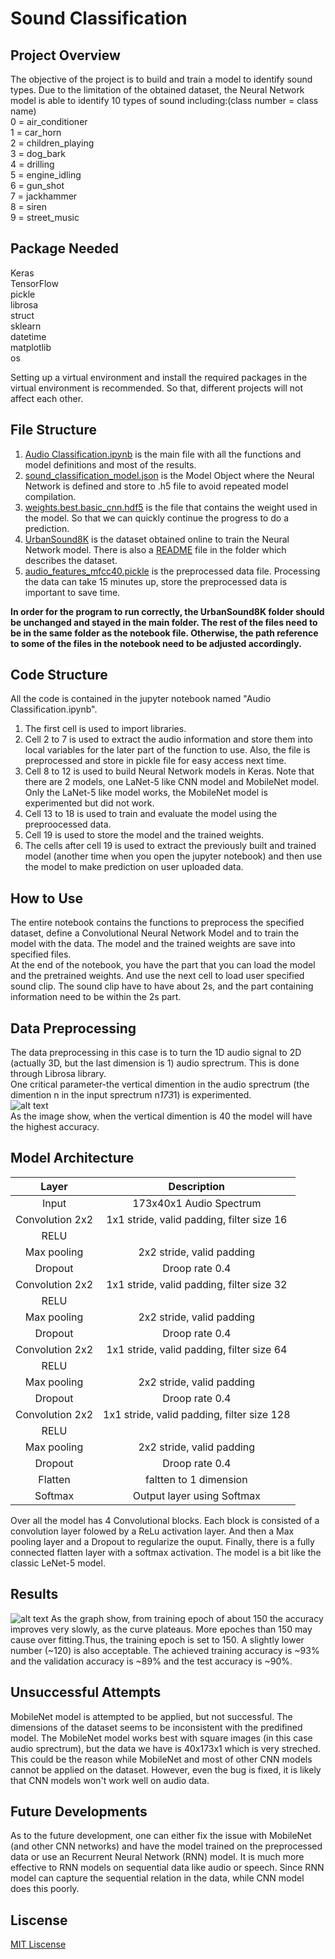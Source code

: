 # Sound Classification

## Project Overview
The objective of the project is to build and train a model to identify sound types. Due to the limitation of the obtained dataset, the Neural Network model is able to identify 10 types of sound including:(class number = class name)  
0 = air_conditioner  
1 = car_horn  
2 = children_playing  
3 = dog_bark  
4 = drilling  
5 = engine_idling  
6 = gun_shot  
7 = jackhammer  
8 = siren  
9 = street_music  


## Package Needed
Keras  
TensorFlow  
pickle  
librosa  
struct  
sklearn  
datetime  
matplotlib  
os  
  
Setting up a virtual environment and install the required packages in the virtual environment is recommended. So that, different projects will not affect each other.


## File Structure
1. [Audio Classification.ipynb](./Audio&#32;Classification.ipynb) is the main file with all the functions and model definitions and most of the results.  
2. [sound_classification_model.json](./sound_classification_model.json) is the Model Object where the Neural Network is defined and store to .h5 file to avoid repeated model   compilation.  
3. [weights.best.basic_cnn.hdf5](./weights.best.basic_cnn.hdf5) is the file that contains the weight used in the model. So that we can quickly continue the progress to do a prediction.
4. [UrbanSound8K](./UrbanSound8K) is the dataset obtained online to train the Neural Network model. There is also a [README](./UrbanSound8K/UrbanSound8K_README.txt) file in the folder which describes the dataset.  
5. [audio_features_mfcc40.pickle](./audio_features_mfcc40.pickle) is the preprocessed data file. Processing the data can take 15 minutes up, store the preprocessed data is important to save time.  

**In order for the program to run correctly, the UrbanSound8K folder should be unchanged and stayed in the main folder. The rest of the files need to be in the same folder as the notebook file. Otherwise, the path reference to some of the files in the notebook need to be adjusted accordingly.**


## Code Structure
All the code is contained in the jupyter notebook named "Audio Classification.ipynb".  
1. The first cell is used to import libraries.  
2. Cell 2 to 7 is used to extract the audio information and store them into local variables for the later part of the function to use. Also, the file is preprocessed and store in pickle file for easy access next time.  
3. Cell 8 to 12 is used to build Neural Network models in Keras. Note that there are 2 models, one LaNet-5 like CNN model and MobileNet model. Only the LaNet-5 like model works, the MobileNet model is experimented but did not work.  
4. Cell 13 to 18 is used to train and evaluate the model using the preproocessed data.  
5. Cell 19 is used to store the model and the trained weights.  
6. The cells after cell 19 is used to extract the previously built and trained model (another time when you open the jupyter notebook) and then use the model to make prediction on user uploaded data.  


## How to Use
The entire notebook contains the functions to preprocess the specified dataset, define a Convolutional Neural Network Model and to train the model with the data. The model and the trained weights are save into specified files.  
At the end of the notebook, you have the part that you can load the model and the pretrained weights. And use the next cell to load user specified sound clip. The sound clip have to have about 2s, and the part containing information need to be within the 2s part. 


## Data Preprocessing
The data preprocessing in this case is to turn the 1D audio signal to 2D (actually 3D, but the last dimension is 1) audio sprectrum. This is done through Librosa library.  
One critical parameter-the vertical dimention in the audio sprectrum (the dimention n in the input sprectrum n*173*1) is experimented.  
![alt text](./Model&#32;Accuracy&#32;vs.&#32;MFCC&#32;Number.png)  
As the image show, when the vertical dimention is 40 the model will have the highest accuracy. 


## Model Architecture
| Layer         		|     Description	        					| 
|:---------------------:|:---------------------------------------------:| 
| Input         		| 173x40x1 Audio Spectrum   							| 
| Convolution 2x2     	| 1x1 stride, valid padding, filter size 16 	|
| RELU					|												|
| Max pooling	      	| 2x2 stride, valid padding 	|
| Dropout		 		|Droop rate 0.4									|
| Convolution 2x2     	| 1x1 stride, valid padding, filter size 32 	|
| RELU					|												|
| Max pooling	      	| 2x2 stride, valid padding 	|
| Dropout		 		|Droop rate 0.4									|
| Convolution 2x2     	| 1x1 stride, valid padding, filter size 64 	|
| RELU					|												|
| Max pooling	      	| 2x2 stride, valid padding  	|
| Dropout		 		|Droop rate 0.4									|
| Convolution 2x2     	| 1x1 stride, valid padding, filter size 128 	|
| RELU					|												|
| Max pooling	      	| 2x2 stride, valid padding 	|
| Dropout		 		|Droop rate 0.4									|
| Flatten				| faltten to 1 dimension			|
| Softmax				|Output layer using Softmax				|
  
Over all the model has 4 Convolutional blocks. Each block is consisted of a convolution layer folowed by a ReLu activation layer. And then a Max pooling layer and a Dropout to regularize the ouput. Finally, there is a fully connected flatten layer with a softmax activation. The model is a bit like the classic LeNet-5 model.

## Results
![alt text](./Result.png)
As the graph show, from training epoch of about 150 the accuracy improves very slowly, as the curve plateaus. More epoches than 150 may cause over fitting.Thus, the training epoch is set to 150. A slightly lower number (~120) is also acceptable.
The achieved training accuracy is ~93% and the validation accuracy is ~89% and the test accuracy is ~90%.

## Unsuccessful Attempts
MobileNet model is attempted to be applied, but not successful. The dimensions of the dataset seems to be inconsistent with the predifined model. The MobileNet model works best with square images (in this case audio sprectrum), but the data we have is 40x173x1 which is very streched. This could be the reason while MobileNet and most of other CNN models cannot be applied on the dataset. However, even the bug is fixed, it is likely that CNN models won't work well on audio data.

## Future Developments
As to the future development, one can either fix the issue with MobileNet (and other CNN networks) and have the model trained on the preprocessed data or use an Recurrent Neural Network (RNN) model. It is much more effective to RNN models on sequential data like audio or speech. Since RNN model can capture the sequential relation in the data, while CNN model does this poorly.

## Liscense
[MIT Liscense](./MIT_Liscense)
